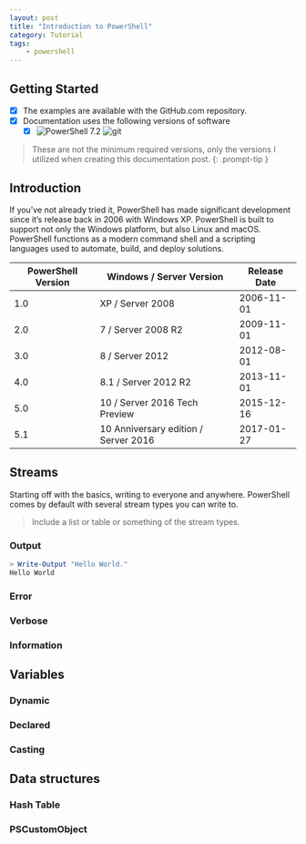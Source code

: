 ```yaml
---
layout: post
title: "Introduction to PowerShell"
category: Tutorial
tags:
    - powershell
---
```

## Getting Started

- [X] The examples are available with the GitHub.com repository.
- [X] Documentation uses the following versions of software
  - [X] ![PowerShell 7.2](https://img.shields.io/badge/PowerShell-7.2.6-blue) ![git](https://img.shields.io/badge/git-2.38.1-orange) 

> These are not the minimum required versions, only the versions I utilized when creating this documentation post.
{: .prompt-tip }

## Introduction

If you’ve not already tried it, PowerShell has made significant development since it’s release back in 2006 with Windows XP. PowerShell is built to support not only the Windows platform, but also Linux and macOS. PowerShell functions as a modern command shell and a scripting languages used to automate, build, and deploy solutions.

|PowerShell Version| Windows / Server Version | Release Date
|---|---|---|
| 1.0 | XP / Server 2008                        | 2006-11-01
| 2.0 | 7 / Server 2008 R2                      | 2009-11-01
| 3.0 | 8 / Server 2012                         | 2012-08-01
| 4.0 | 8.1 / Server 2012 R2                    | 2013-11-01
| 5.0 | 10 / Server 2016 Tech Preview           | 2015-12-16
| 5.1 | 10 Anniversary edition / Server 2016    | 2017-01-27


## Streams

Starting off with the basics, writing to everyone and anywhere. PowerShell comes by default with several stream types you can write to. 

> Include a list or table or something of the stream types.



### Output


```powershell
> Write-Output "Hello World."
Hello World
```

### Error


### Verbose


### Information




## Variables


### Dynamic

### Declared

### Casting


## Data structures


### Hash Table


### PSCustomObject
